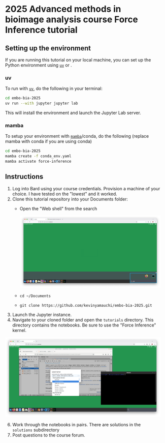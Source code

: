 # 2025 Advanced methods in bioimage analysis course Force Inference tutorial 

## Setting up the environment
If you are running this tutorial on your local machine, you can set up the Python environment using [`uv`](https://docs.astral.sh/uv/) or .

### uv
To run with [`uv`](https://docs.astral.sh/uv/), do the following in your terminal:

```bash
cd embo-bia-2025
uv run --with jupyter jupyter lab
```
This will install the environment and launch the Jupyter Lab server.

### mamba
To setup your environment with [`mamba`](https://github.com/conda-forge/miniforge)/conda, do the following (replace mamba with conda if you are using conda)

```bash
cd embo-bia-2025
mamba create -f conda_env.yaml
mamba activate force-inference
```

## Instructions
1. Log into Bard using your course credentials. Provision a machine of your choice. I have tested on the "lowest" and it worked.
2. Clone this tutorial repository into your Documents folder:
    - Open the "Web shell" from the search

      ![web shell](./resources/web_shell.png)
      
    - `cd ~/Documents`
    - `git clone https://github.com/kevinyamauchi/embo-bia-2025.git`
4. Launch the Jupyter instance.
5. Navigate to your cloned folder and open the `tutorials` directory. This directory contains the notebooks. Be sure to use the "Force Inference" kernel.

  ![web shell](./resources/kernel.png)

6. Work through the notebooks in pairs. There are solutions in the `solutions` subdirectory
7. Post questions to the course forum.
